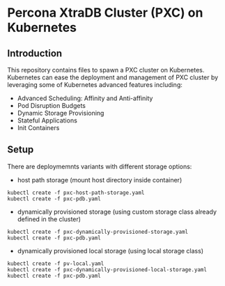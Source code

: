# Percona XtraDB Cluster (PXC) on Kubernetes

## Introduction
This repository contains files to spawn a PXC cluster on Kubernetes.
Kubernetes can ease the deployment and management of PXC cluster by leveraging some of Kubernetes advanced features including:

- Advanced Scheduling: Affinity and Anti-affinity
- Pod Disruption Budgets
- Dynamic Storage Provisioning
- Stateful Applications
- Init Containers

## Setup
There are deploymemnts variants with different storage options:
- host path storage (mount host directory inside container)
```
kubectl create -f pxc-host-path-storage.yaml
kubectl create -f pxc-pdb.yaml
```
- dynamically provisioned storage (using custom storage class already defined in the cluster)
```
kubectl create -f pxc-dynamically-provisioned-storage.yaml
kubectl create -f pxc-pdb.yaml
```
- dynamically provisioned local storage (using local storage class)
```
kubectl create -f pv-local.yaml
kubectl create -f pxc-dynamically-provisioned-local-storage.yaml
kubectl create -f pxc-pdb.yaml
```
